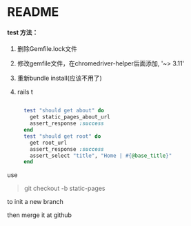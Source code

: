 # README

#### test 方法：

1. 删除Gemfile.lock文件

2. 修改gemfile文件，在chromedriver-helper后面添加, '~> 3.11'

3. 重新bundle install(应该不用了)

4. rails t

   ```ruby
   
     test "should get about" do
       get static_pages_about_url
       assert_response :success
     end
     test "should get root" do 
       get root_url
       assert_response :success
       assert_select "title", "Home | #{@base_title}"
     end
   ```

use 

> git checkout -b static-pages

to init a new branch

then merge it at github














